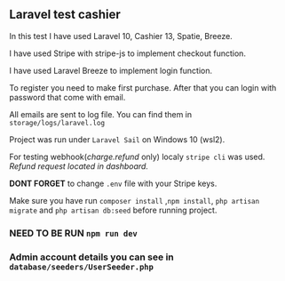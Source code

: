 ## Laravel test cashier

In this test I have used Laravel 10, Cashier 13,  Spatie, Breeze.

I have used Stripe with stripe-js to implement checkout function.

I have used Laravel Breeze to implement login function.

To register you need to make first purchase. After that you can login with password that come with email. 

All emails are sent to log file. You can find them in `storage/logs/laravel.log`

Project was run under `Laravel Sail` on Windows 10 (wsl2).

For testing webhook(*charge.refund* only) localy `stripe cli` was used. *Refund request located in dashboard.*

**DONT FORGET** to change `.env` file with your Stripe keys.

Make sure you have run `composer install` ,`npm install`, `php artisan migrate` and `php artisan db:seed` before running project.

### NEED TO BE RUN `npm run dev`

### Admin account details you can see in `database/seeders/UserSeeder.php`


